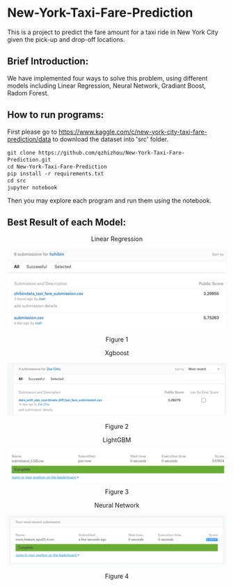 # New-York-Taxi-Fare-Prediction

This is a project to predict the fare amount for a taxi ride in New York City given the pick-up and drop-off locations.

## Brief Introduction:

We have implemented four ways to solve this problem, using different models including Linear Regression, Neural Network, Gradiant Boost, Radom Forest.

## How to run programs:

First please go to https://www.kaggle.com/c/new-york-city-taxi-fare-prediction/data to download the dataset into 'src' folder.

```
git clone https://github.com/qzhizhou/New-York-Taxi-Fare-Prediction.git
cd New-York-Taxi-Fare-Prediction
pip install -r requirements.txt
cd src
jupyter notebook
```

Then you may explore each program and run them using the notebook.

## Best Result of each Model:
<p align="center">Linear Regression</p>

![](https://github.com/qzhizhou/New-York-Taxi-Fare-Prediction/blob/master/pic/Linear.png)

<p align="center">Figure 1</p>
<p align="center">Xgboost</p>

![](https://github.com/qzhizhou/New-York-Taxi-Fare-Prediction/blob/master/pic/xgboost.png)

<p align="center">Figure 2</p>
<p align="center">LightGBM</p>

![](https://github.com/qzhizhou/New-York-Taxi-Fare-Prediction/blob/master/pic/lightGBM.png)

<p align="center">Figure 3</p>
<p align="center">Neural Network</p>

![](https://github.com/qzhizhou/New-York-Taxi-Fare-Prediction/blob/master/pic/NeuralNetwork.png)

<p align="center">Figure 4</p>
